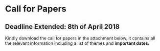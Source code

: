 # Call for Papers

## Deadline Extended: 8th of April 2018


Kindly download the call for papers in the attachment below, it contains all the relevant information including a list of themes and **important dates**.